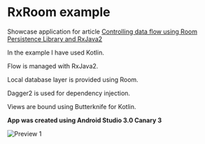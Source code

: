 # RxRoom example
Showcase application for article
[Controlling data flow using Room Persistence Library and RxJava2](https://tkolbusz.github.io/controlling-database-flow/)

In the example I have used Kotlin.

Flow is managed with RxJava2.

Local database layer is provided using Room.

Dagger2 is used for dependency injection.

Views are bound using Butterknife for Kotlin. 

**App was created using Android Studio 3.0 Canary 3**


![Preview 1](https://user-images.githubusercontent.com/10707925/27538846-451174f4-5a7a-11e7-8a6a-d53a748f88c5.png)
